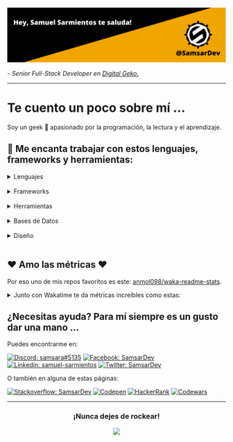 [![Header](https://raw.githubusercontent.com/SamsarDev/SamsarDev/master/assets/SD_Banner.png "Header")](https://github.com/SamsarDev)
<p>- <em>Senior Full-Stack Developer en <a href="https://www.digitalgeko.com/">Digital Geko.</a></em></p>
<hr />

# Te cuento un poco sobre mí ...
Soy un geek :space_invader: apasionado por la programación, la lectura y el aprendizaje.
<br />

## :briefcase: Me encanta trabajar con estos lenguajes, frameworks y herramientas:


<details>
    <summary>Lenguajes</summary>   
 <br/>
    
[![Javascript](https://img.shields.io/badge/JavaScript-323330?style=for-the-badge&logo=javascript&logoColor=F7DF1E)](https://developer.mozilla.org/es/docs/Web/JavaScript)
[![Typescript](https://img.shields.io/badge/TypeScript-007ACC?style=for-the-badge&logo=typescript&logoColor=white)](https://www.typescriptlang.org/)
[![C#](https://img.shields.io/badge/C%23-239120?style=for-the-badge&logo=c-sharp&logoColor=white)](https://docs.microsoft.com/en-us/dotnet/csharp/)
[![Python](https://img.shields.io/badge/Python-FFD43B?style=for-the-badge&logo=python&logoColor=darkgreen)](https://www.python.org/)
   
</details>
<br />
<details>
    <summary>Frameworks</summary>    
 <br/>
    
[![Vue](https://img.shields.io/badge/Vue.js-35495E?style=for-the-badge&logo=vuedotjs&logoColor=4FC08D)](https://vuejs.org/)
[![React](https://img.shields.io/badge/React-20232A?style=for-the-badge&logo=react&logoColor=61DAFB)](https://es.reactjs.org/)
[![NodeJS](https://img.shields.io/badge/Node.js-339933?style=for-the-badge&logo=nodedotjs&logoColor=white)](https://nodejs.org/es/)
[![Ionic](https://img.shields.io/badge/Ionic-3880FF?style=for-the-badge&logo=ionic&logoColor=white)](https://ionicframework.com/)
[![.Net](https://img.shields.io/badge/.NET-512BD4?style=for-the-badge&logo=dotnet&logoColor=white)](https://docs.microsoft.com/en-us/dotnet/)
[![Django](https://img.shields.io/badge/Django-092E20?style=for-the-badge&logo=django&logoColor=green)](https://www.djangoproject.com/)
[![Sass](https://img.shields.io/badge/Sass-CC6699?style=for-the-badge&logo=sass&logoColor=white)](https://sass-lang.com/)
    
</details>
<br />
<details>
    <summary>Herramientas</summary>  
 <br/>  
    
[![Unity](https://img.shields.io/badge/Unity-100000?style=for-the-badge&logo=unity&logoColor=white)](https://unity.com/es)
[![VSCode](https://img.shields.io/badge/Visual_Studio_Code-0078D4?style=for-the-badge&logo=visual%20studio%20code&logoColor=white)](https://code.visualstudio.com/)
[![Vite](https://img.shields.io/badge/Vite-B73BFE?style=for-the-badge&logo=vite&logoColor=FFD62E)](https://vitejs.dev/)
[![Strapi](https://img.shields.io/badge/strapi-2e7eea?style=for-the-badge&logo=strapi&logoColor=white)](https://strapi.io/)
[![ChartJS](https://img.shields.io/badge/Chart.js-FF6384?style=for-the-badge&logo=chartdotjs&logoColor=white)](https://www.chartjs.org/)
[![ThreeJS](https://img.shields.io/badge/ThreeJs-black?style=for-the-badge&logo=three.js&logoColor=white)](https://threejs.org/)
[![Phaser](https://img.shields.io/badge/Phaser-yellow?style=for-the-badge&logo=starship&logoColor=white)](https://phaser.io/)
[![Storybook](https://img.shields.io/badge/storybook-FF4785?style=for-the-badge&logo=storybook&logoColor=white)](https://storybook.js.org/)
[![Jest](https://img.shields.io/badge/Jest-C21325?style=for-the-badge&logo=jest&logoColor=white)](https://jestjs.io/)
    
</details>
<br />
<details>
    <summary>Bases de Datos</summary>   
 <br/>  
    
[![SQL](https://img.shields.io/badge/Microsoft%20SQL%20Server-CC2927?style=for-the-badge&logo=microsoft%20sql%20server&logoColor=white)](https://docs.microsoft.com/en-us/sql/?view=sql-server-ver16)
[![MySql](https://img.shields.io/badge/MySQL-005C84?style=for-the-badge&logo=mysql&logoColor=white)](https://www.mysql.com/)
[![MongoDB](https://img.shields.io/badge/MongoDB-4EA94B?style=for-the-badge&logo=mongodb&logoColor=white)](https://www.mongodb.com/es)
    
</details>
<br />
<details>
    <summary>Diseño</summary>   
 <br/>  
    
[![Figma](https://img.shields.io/badge/Figma-F24E1E?style=for-the-badge&logo=figma&logoColor=white)](https://www.figma.com/)
[![Adobe XD](https://img.shields.io/badge/Adobe%20XD-470137?style=for-the-badge&logo=Adobe%20XD&logoColor=#FF61F6)](https://www.adobe.com/la/products/xd.html)
[![Krita](https://img.shields.io/badge/Krita-203759?style=for-the-badge&logo=krita&logoColor=EEF37B)](https://krita.org/es/)
[![Blender](https://img.shields.io/badge/blender-%23F5792A.svg?style=for-the-badge&logo=blender&logoColor=white)](https://www.blender.org/)
    
</details>
<br />

## :heart: Amo las métricas :heart:
Por eso uno de mis repos favoritos es este: [anmol098/waka-readme-stats](https://github.com/anmol098/waka-readme-stats).

<details>
    <summary>Junto con Wakatime te da métricas increíbles como estas:</summary> 
 <br/>  

<!--START_SECTION:waka-->
![Code Time](http://img.shields.io/badge/Code%20Time-1%2C613%20hrs%2017%20mins-blue)

![Lines of code](https://img.shields.io/badge/From%20Hello%20World%20I%27ve%20Written-126%20Thousand%20lines%20of%20code-blue)

**🐱 My GitHub Data** 

> 🏆 5 Contributions in the Year 2023
 > 
> 📦 44.0 kB Used in GitHub's Storage 
 > 
> 🚫 Not Opted to Hire
 > 
> 📜 20 Public Repositories 
 > 
> 🔑 5 Private Repositories  
 > 
**I'm an Early 🐤** 

```text
🌞 Morning    37 commits     ███████░░░░░░░░░░░░░░░░░░   30.33% 
🌆 Daytime    59 commits     ████████████░░░░░░░░░░░░░   48.36% 
🌃 Evening    16 commits     ███░░░░░░░░░░░░░░░░░░░░░░   13.11% 
🌙 Night      10 commits     ██░░░░░░░░░░░░░░░░░░░░░░░   8.2%

```
📅 **I'm Most Productive on Tuesday** 

```text
Monday       19 commits     ████░░░░░░░░░░░░░░░░░░░░░   15.57% 
Tuesday      38 commits     ███████░░░░░░░░░░░░░░░░░░   31.15% 
Wednesday    19 commits     ████░░░░░░░░░░░░░░░░░░░░░   15.57% 
Thursday     19 commits     ████░░░░░░░░░░░░░░░░░░░░░   15.57% 
Friday       15 commits     ███░░░░░░░░░░░░░░░░░░░░░░   12.3% 
Saturday     8 commits      █░░░░░░░░░░░░░░░░░░░░░░░░   6.56% 
Sunday       4 commits      ░░░░░░░░░░░░░░░░░░░░░░░░░   3.28%

```


📊 **This Week I Spent My Time On** 

```text
⌚︎ Time Zone: America/Guatemala

💬 Programming Languages: 
No Activity Tracked This Week

🔥 Editors: 
No Activity Tracked This Week

🐱‍💻 Projects: 
No Activity Tracked This Week

💻 Operating System: 
No Activity Tracked This Week

```

**I Mostly Code in JavaScript** 

```text
JavaScript               12 repos            ████████████████░░░░░░░░░   66.67% 
Vue                      2 repos             ██░░░░░░░░░░░░░░░░░░░░░░░   11.11% 
CSS                      2 repos             ██░░░░░░░░░░░░░░░░░░░░░░░   11.11% 
SCSS                     1 repo              █░░░░░░░░░░░░░░░░░░░░░░░░   5.56% 
Python                   1 repo              █░░░░░░░░░░░░░░░░░░░░░░░░   5.56%

```



 Last Updated on 02/02/2023 18:39:42 UTC
<!--END_SECTION:waka-->

</details>

## ¿Necesitas ayuda? Para mí siempre es un gusto dar una mano ...
Puedes encontrarme en:
<br />

[![Discord: samsara#5135](https://img.shields.io/badge/Discord-7289DA?style=for-the-badge&logo=discord&logoColor=white)](https://discord.gg/Hu5VAHns)
[![Facebook: SamsarDev](https://img.shields.io/badge/Facebook-1877F2?style=for-the-badge&logo=facebook&logoColor=white)](https://www.facebook.com/Samsar.Dev)
[![Linkedin: samuel-sarmientos](https://img.shields.io/badge/LinkedIn-0077B5?style=for-the-badge&logo=linkedin&logoColor=white)](https://www.linkedin.com/in/samuel-sarmientos)
[![Twitter: SamsarDev](https://img.shields.io/badge/Twitter-1DA1F2?style=for-the-badge&logo=twitter&logoColor=white)](https://twitter.com/SamsarDev)

O también en alguna de estas páginas:
<br />

[![Stackoverflow: SamsarDev](https://img.shields.io/badge/Stack_Overflow-FE7A16?style=for-the-badge&logo=stack-overflow&logoColor=white)](https://es.stackoverflow.com/users/188404/samsardev)
[![Codepen](https://img.shields.io/badge/Codepen-000000?style=for-the-badge&logo=codepen&logoColor=white)](https://codepen.io/samsar_dev)
[![HackerRank](https://img.shields.io/badge/-Hackerrank-2EC866?style=for-the-badge&logo=HackerRank&logoColor=white)](https://www.hackerrank.com/samsar_dev)
[![Codewars](https://img.shields.io/badge/Codewars-B1361E?style=for-the-badge&logo=Codewars&logoColor=white)](https://www.codewars.com/users/SamsarDev)
<hr />

<h3 align="center">¡Nunca dejes de rockear!</h3>
<p align="center">
<img src="https://media.giphy.com/media/ZEOAnq3ockGojO0E7n/giphy.gif" width="50">
</p>
